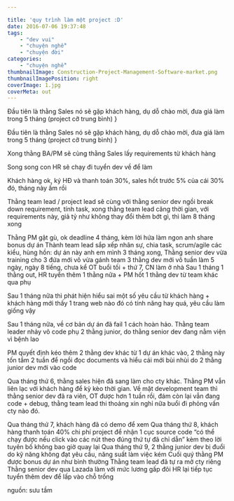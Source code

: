 ```yaml
---

title: 'quy trình làm một project :D'
date: 2016-07-06 19:37:48
tags:
	- "dev vui"
	- "chuyện nghề"
	- "chuyện đời"
categories:
	- "chuyện nghề"
thumbnailImage: Construction-Project-Management-Software-market.png
thumbnailImagePosition: right
coverImage: 1.jpg
coverMeta: out
---
```

 Đầu tiên là thằng Sales nó sẽ gặp khách hàng, dụ dỗ chào mời, đưa giá làm trong 5 tháng (project cỡ trung bình)
}
<!--more-->

 Đầu tiên là thằng Sales nó sẽ gặp khách hàng, dụ dỗ chào mời, đưa giá làm trong 5 tháng (project cỡ trung bình)
}

Xong thằng BA/PM sẽ cùng thằng Sales lấy requirements từ khách hàng

Song song con HR sẽ chạy đi tuyển dev về để làm

Khách hàng ok, ký HĐ và thanh toán 30%, sales hốt trước 5% của cái 30% đó, tháng này ấm rồi

Thằng team lead / project lead sẽ cùng với thằng senior dev ngồi break down requirement, tính task, xong thằng team lead căng thời gian, với requirements này, giả tỷ như không thay đổi thêm bớt gì, thì làm 8 tháng xong

Thằng PM gật gù, ok deadline 4 tháng, kèm lời hứa làm ngon anh share bonus dự án
Thành team lead sắp xếp nhân sự, chia task, scrum/agile các kiểu, hùng hồn: dự án này anh em mình 3 tháng xong,
Thằng senior dev vừa training cho 3 đứa mới vô vừa gánh team
3 thằng dev mới vô tuần làm 5 ngày, ngày 8 tiếng, chưa kể OT buổi tối + thứ 7, CN làm ở nhà
Sau 1 tháng 1 thằng out, HR tuyển thêm 1 thằng nữa + PM hốt 1 thằng dev từ team khác qua phụ

Sau 1 tháng nữa thì phát hiện hiểu sai một số yêu cầu từ khách hàng + khách hàng mới thấy 1 trang web nào đó có tính năng hay quá, yêu cầu làm giống vậy

Sau 1 tháng nữa, về cơ bản dự án đã fail 1 cách hoàn hảo. Thằng team leader nhảy vô code phụ 2 thằng junior, do thằng senior dev đang nằm viện vì bệnh lao

PM quyết định kéo thêm 2 thằng dev khác từ 1 dự án khác vào, 2 thằng này tốn tầm 2 tuần để ngồi đọc documents và hiểu cái mới bùi nhùi do 2 thằng junior dev mới vào code

Qua tháng thứ 6, thằng sales hiện đã sang làm cho cty khác. Thằng PM vẫn liên lạc với khách hàng để kỳ kèo thời gian. Về mặt development team thì thằng senior dev đã ra viên, OT được hơn 1 tuần rồi, đám còn lại vẫn đang code + debug, thằng team lead thi thoảng xin nghỉ nữa buổi đi phỏng vấn cty nào đó.

Qua tháng thứ 7, khách hàng đã có demo để xem
Qua tháng thứ 8, khách hàng thanh toán 40% chi phí project để nhận 1 cục source code “có thể chạy được nếu click vào các nút theo đúng thứ tự đã chỉ dẫn” kèm theo lời tuyên bố không bao giờ quay lại
Qua tháng thứ 9, 2 thằng junior dev bị đuổi do kỹ năng không đạt yêu cầu, năng suất làm việc kém
Cuối quý thằng PM được bonus dự án như bình thường
Thằng team lead đã tự ra mở cty riêng
Thằng senior dev qua Lazada làm với mức lương gấp đôi
HR lại tiếp tục tuyển thêm dev để lấp vào chỗ trống

nguồn: sưu tầm
